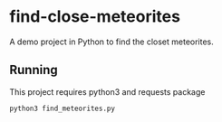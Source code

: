 # find-close-meteorites
A demo project in Python to find the closet meteorites.

## Running

This project requires python3 and requests package

`python3 find_meteorites.py`
